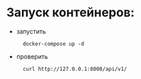 # Запуск контейнеров:

- запустить
  
        docker-compose up -d
- проверить

        curl http://127.0.0.1:8000/api/v1/

